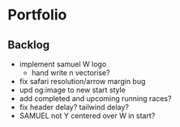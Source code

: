 # Portfolio

## Backlog

- implement samuel W logo
  - hand write n vectorise?
- fix safari resolution/arrow margin bug
- upd og:image to new start style
- add completed and upcoming running races?
- fix header delay? tailwind delay?
- SAMUEL not Y centered over W in start?
